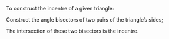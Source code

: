 To construct the incentre of a given triangle:

Construct the angle bisectors of two pairs of the triangle’s sides;

The intersection of these two bisectors is the incentre.
